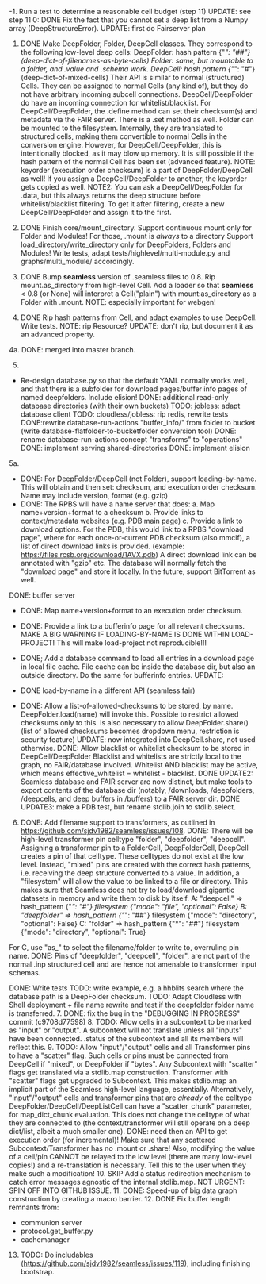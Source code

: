 
-1. Run a test to determine a reasonable cell budget (step 11)
UPDATE: see step 11
0: DONE Fix the fact that you cannot set a deep list from a Numpy array (DeepStructureError).
UPDATE: first do Fairserver plan
1. DONE Make DeepFolder, Folder, DeepCell classes.
They correspond to the following low-level deep cells:
 DeepFolder: hash pattern {"*": "##"} (deep-dict-of-filenames-as-byte-cells)
 Folder: same, but mountable to a folder, and .value and .schema work.
 DeepCell: hash pattern {"*": "#"} (deep-dict-of-mixed-cells)
Their API is similar to normal (structured) Cells.
They can be assigned to normal Cells (any kind of), but they do
not have arbitrary incoming subcell connections. DeepCell/DeepFolder do have an incoming connection for whitelist/blacklist.
For DeepCell/DeepFolder, the .define method can set their checksum(s) and metadata via the FAIR server. 
There is a .set method as well. Folder can be mounted to the filesystem.
Internally, they are translated to structured cells, making them convertible to normal Cells in the conversion engine. However, for DeepCell/DeepFolder, this is intentionally blocked, as it may blow up memory. It is still possible if the hash pattern of the normal Cell has been set (advanced feature). 
NOTE: keyorder (execution order checksum) is a part of DeepFolder/DeepCell as well! If you assign a DeepCell/DeepFolder to another, the keyorder gets copied as well.
NOTE2: You can ask a DeepCell/DeepFolder for .data, but this always returns the deep structure before whitelist/blacklist filtering.
To get it after filtering, create a new DeepCell/DeepFolder and assign it to the first.

2. DONE Finish core/mount_directory. Support continuous mount only for Folder and Modules! For those, .mount is *always* to a directory
Support load_directory/write_directory only for DeepFolders, Folders and Modules!
Write tests, adapt tests/highlevel/multi-module.py and graphs/multi_module/ accordingly.

3. DONE Bump __seamless__ version of .seamless files to 0.8.
Rip mount.as_directory from high-level Cell. Add a loader so that __seamless__ < 0.8 (or None) will interpret
a Cell("plain") with mount:as_directory as a Folder with .mount.
NOTE: especially important for webgen! 

4. DONE Rip hash patterns from Cell, and adapt examples to use DeepCell.
Write tests.
NOTE: rip Resource?
UPDATE: don't rip, but document it as an advanced property.

4a. DONE: merged into master branch.

5. 
- Re-design database.py so that the default YAML normally works well,
and that there is a subfolder for download pages/buffer info pages
of named deepfolders. Include elision!
   DONE: additional read-only database directories (with their own buckets)
   TODO: jobless: adapt database client
   TODO: cloudless/jobless: rip redis, rewrite tests 
   DONE:rewrite database-run-actions "buffer_info/"  from folder to bucket
   (write database-flatfolder-to-bucketfolder conversion tool)
   DONE: rename database-run-actions concept "transforms" to "operations"
   DONE: implement serving shared-directories
   DONE: implement elision

5a.
- DONE: For DeepFolder/DeepCell (not Folder), support loading-by-name.
This will obtain and then set: checksum, and execution order checksum.
Name may include version, format (e.g. gzip)
- DONE: The RPBS will have a name server that does:
a. Map name+version+format to a checksum
b. Provide links to context/metadata websites (e.g. PDB main page)
c. Provide a link to download options. For the PDB, this would link to
a RPBS "download page", where for each once-or-current PDB checksum (also mmcif), a list of direct download links is provided. 
(example: https://files.rcsb.org/download/1AVX.pdb)
A direct download link can be annotated with "gzip" etc. The database will normally fetch the "download page" and store it locally.
In the future, support BitTorrent as well.

DONE: buffer server
- DONE: Map name+version+format to an execution order checksum.
- DONE: Provide a link to a bufferinfo page for all relevant checksums.
MAKE A BIG WARNING IF LOADING-BY-NAME IS DONE WITHIN LOAD-PROJECT!
This will make load-project not reproducible!!!

- DONE; Add a database command to load all entries in a download page in local file cache. File cache can be inside the database dir, but also an outside directory. Do the same for bufferinfo entries.
UPDATE: 

- DONE load-by-name in a different API (seamless.fair)

- DONE: Allow a list-of-allowed-checksums to be stored, by name. 
   DeepFolder.load(name) will invoke this.
   Possible to restrict allowed checksums only to this.
   Is also necessary to allow DeepFolder.share()  
   (list of allowed checksums becomes dropdown menu, restriction is security feature)
   UPDATE: now integrated into DeepCell.share, not used otherwise.
   DONE: Allow blacklist or whitelist checksum to be stored in DeepCell/DeepFolder
   Blacklist and whitelists are strictly local to the graph, no FAIR/database involved.
   Whitelist AND blacklist may be active, which means
   effective_whitelist = whitelist - blacklist.
DONE UPDATE2: Seamless database and FAIR server are now distinct, but make
tools to export contents of the database dir (notably, /downloads,
/deepfolders, /deepcells, and deep buffers in /buffers) to a FAIR server dir.
DONE UPDATE3: make a PDB test, but rename stdlib.join to stdlib.select.

6. DONE: Add filename support to transformers, as outlined in https://github.com/sjdv1982/seamless/issues/108. 
DONE: There will be high-level transformer pin celltype "folder", "deepfolder", "deepcell".
Assigning a transformer pin to a FolderCell, DeepFolderCell, DeepCell
creates a pin of that celltype.
These celltypes do not exist at the low level.
Instead, "mixed" pins are created with the correct hash patterns, i.e. receiving the deep structure converted to a value. In addition, a "filesystem" will allow the value to be linked to a file or directory. This makes sure that Seamless does not try to load/download gigantic datasets in memory and write them to disk by itself.
A: "deepcell" =>
hash_pattern {"*": "#"}
filesystem {"mode": "file", "optional": False}
B: "deepfolder" =>
hash_pattern {"*": "##"}
filesystem {"mode": "directory", "optional": False}
C: "folder" =>
hash_pattern {"*": "##"}
filesystem {"mode": "directory", "optional": True}

For C, use "as_" to select the filename/folder to write to, overruling pin name.
DONE: Pins of "deepfolder", "deepcell", "folder", are not part of the normal .inp structured cell and 
are hence not amenable to transformer input schemas.

DONE: Write tests
TODO: write example, e.g. a hhblits search where the database path is a DeepFolder
checksum.
TODO: Adapt Cloudless with Shell deployment + file name rewrite and test if 
the deepfolder folder name is transferred.
7. DONE: fix the bug in the "DEBUGGING IN PROGRESS" commit (c9708d77598)
8. TODO: Allow cells in a subcontext to be marked as "input" or "output".
A subcontext will not translate unless all "inputs" have been connected.
.status of the subcontext and all its members will reflect this.
9. TODO: Allow "input"/"output" cells and all Transformer pins to have a "scatter" flag. Such cells or pins must be connected from DeepCell if "mixed", or DeepFolder if "bytes".
Any Subcontext with "scatter" flags get translated via a stdlib.map
construction. Transformer with "scatter" flags get upgraded to Subcontext. This makes stdlib.map an implicit part of the Seamless high-level language, essentially.
Alternatively, "input"/"output" cells and transformer pins that are 
*already* of the celltype DeepFolder/DeepCell/DeepListCell can have a "scatter_chunk" parameter, for map_dict_chunk evaluation. This does not
change the celltype of what they are connected to (the context/transformer will still operate on a deep dict/list, albeit a much smaller one). DONE: need then an API to get execution order (for incremental)!
Make sure that any scattered Subcontext/Transformer has no .mount or .share!
Also, modifying the value of a cell/pin CANNOT be relayed to the low level
(there are many low-level copies!) and a re-translation is necessary.
Tell this to the user when they make such a modification!
10. SKIP Add a status redirection mechanism to catch error messages agnostic of the internal stdlib.map. NOT URGENT: SPIN OFF INTO GITHUB ISSUE.
11. DONE: Speed-up of big data graph construction by creating a macro barrier.
12. DONE Fix buffer length remnants from:
- communion server
- protocol.get_buffer.py
- cachemanager
13. TODO: Do includables (https://github.com/sjdv1982/seamless/issues/119),
including finishing bootstrap.


